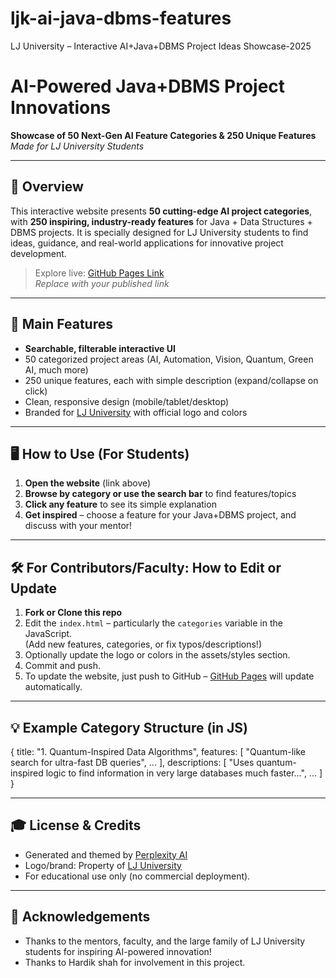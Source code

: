 # ljk-ai-java-dbms-features
LJ University – Interactive AI+Java+DBMS Project Ideas Showcase-2025

# AI-Powered Java+DBMS Project Innovations  
**Showcase of 50 Next-Gen AI Feature Categories & 250 Unique Features**  
_Made for LJ University Students_

---

## 🚀 Overview
This interactive website presents **50 cutting-edge AI project categories**, with **250 inspiring, industry-ready features** for Java + Data Structures + DBMS projects. It is specially designed for LJ University students to find ideas, guidance, and real-world applications for innovative project development.

> Explore live: [GitHub Pages Link](https://your-username.github.io/ljk-ai-java-dbms-features/)  
> _Replace with your published link_

---

## 🎯 Main Features
- **Searchable, filterable interactive UI**  
- 50 categorized project areas (AI, Automation, Vision, Quantum, Green AI, much more)
- 250 unique features, each with simple description (expand/collapse on click)
- Clean, responsive design (mobile/tablet/desktop)
- Branded for [LJ University](https://ljku.edu.in) with official logo and colors

---

## 🖥️ How to Use (For Students)
1. **Open the website** (link above)
2. **Browse by category or use the search bar** to find features/topics
3. **Click any feature** to see its simple explanation
4. **Get inspired** – choose a feature for your Java+DBMS project, and discuss with your mentor!

---

## 🛠️ For Contributors/Faculty: How to Edit or Update
1. **Fork or Clone this repo**
2. Edit the `index.html` – particularly the `categories` variable in the JavaScript.  
   (Add new features, categories, or fix typos/descriptions!)
3. Optionally update the logo or colors in the assets/styles section.
4. Commit and push.  
5. To update the website, just push to GitHub – [GitHub Pages](https://pages.github.com/) will update automatically.

---

## 💡 Example Category Structure (in JS)

{
title: "1. Quantum-Inspired Data Algorithms",
features: [
"Quantum-like search for ultra-fast DB queries",
...
],
descriptions: [
"Uses quantum-inspired logic to find information in very large databases much faster...",
...
]
}

---

## 🎓 License & Credits
- Generated and themed by [Perplexity AI](https://www.perplexity.ai/)
- Logo/brand: Property of [LJ University](https://ljku.edu.in)
- For educational use only (no commercial deployment).

---

## 🙏 Acknowledgements
- Thanks to the mentors, faculty, and the large family of LJ University students for inspiring AI-powered innovation!
- Thanks to Hardik shah for involvement in this project.
